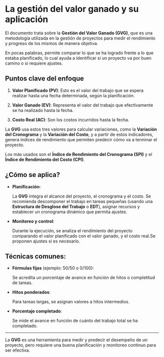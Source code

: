 # La gestión del valor ganado y su aplicación

El documento trata sobre la __Gestión del Valor Ganado (GVG)__, que es una metodología utilizada en la gestión de proyectos para medir el rendimiento y progreso de los mismos de manera objetiva. 

En pocas palabras, permite comparar lo que se ha logrado frente a lo que estaba planificado, lo cual ayuda a identificar si un proyecto va por buen camino o si requiere ajustes.

## Puntos clave del enfoque
1. __Valor Planificado (PV)__: Esto es el valor del trabajo que se espera realizar hasta una fecha determinada, según la planificación.

2. __Valor Ganado (EV)__: Representa el valor del trabajo que efectivamente se ha realizado hasta la fecha.

3. __Costo Real (AC)__: Son los costos incurridos hasta la fecha.

La __GVG__ usa estos tres valores para calcular variaciones, como la __Variación del Cronograma__ y la __Variación del Costo__, y a partir de estos indicadores, genera índices de rendimiento que permiten predecir cómo va a terminar el proyecto.

Los más usados son el __Índice de Rendimiento del Cronograma (SPI)__ y el __Índice de Rendimiento del Costo (CPI)__.

## ¿Cómo se aplica?

- __Planificación__: 

    La __GVG__ integra el alcance del proyecto, el cronograma y el costo. Se recomienda descomponer el trabajo en tareas pequeñas (usando una __Estructura de Desglose del Trabajo__ o __EDT__), asignar recursos y establecer un cronograma dinámico que permita ajustes.

- __Monitoreo y control__: 

    Durante la ejecución, se analiza el rendimiento del proyecto comparando el valor planificado con el valor ganado, y el costo real.Se proponen ajustes si es necesario.


## Técnicas comunes:

- __Fórmulas fijas__ (ejemplo: 50/50 o 0/100): 

    Se acredita un porcentaje de avance en función de hitos o completitud de tareas.

- __Hitos ponderados__: 

    Para tareas largas, se asignan valores a hitos intermedios.

- __Porcentaje completado__: 

    Se mide el avance en función de cuánto del trabajo total se ha completado.

---
La __GVG__ es una herramienta para medir y predecir el desempeño de un proyecto, pero requiere una buena planificación y monitoreo continuo para ser efectiva​.